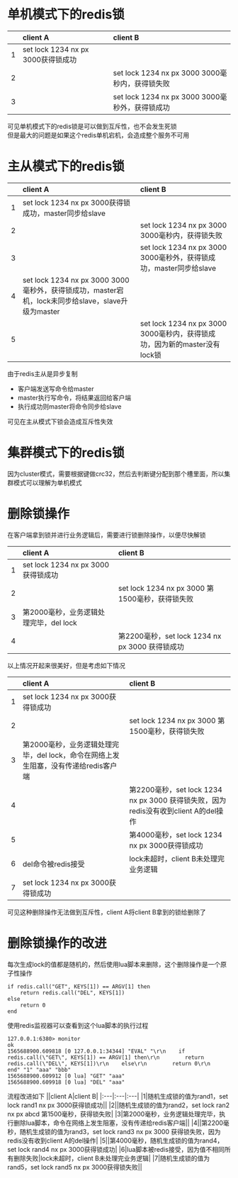 # 单机模式下的redis锁
||client A|client B|
|:---|:---|:---|
|1|set lock 1234 nx px 3000获得锁成功||
|2||set lock 1234 nx px 3000 3000毫秒内，获得锁失败|
|3||set lock 1234 nx px 3000 3000毫秒外，获得锁成功|
  
可见单机模式下的redis锁是可以做到互斥性，也不会发生死锁  
但是最大的问题是如果这个redis单机宕机，会造成整个服务不可用
# 主从模式下的redis锁
||client A|client B|
|:---|:---|:---|
|1|set lock 1234 nx px 3000获得锁成功，master同步给slave||
|2||set lock 1234 nx px 3000 3000毫秒内，获得锁失败|
|3||set lock 1234 nx px 3000 3000毫秒外，获得锁成功，master同步给slave|
|4|set lock 1234 nx px 3000 3000毫秒外，获得锁成功，master宕机，lock未同步给slave，slave升级为master||
|5||set lock 1234 nx px 3000 3000毫秒内，获得锁成功，因为新的master没有lock锁|
  
由于redis主从是异步复制  
- 客户端发送写命令给master
- master执行写命令，将结果返回给客户端
- 执行成功则master将命令同步给slave
  
可见在主从模式下锁会造成互斥性失效

# 集群模式下的redis锁
因为cluster模式，需要根据键做crc32，然后去判断键分配到那个槽里面，所以集群模式可以理解为单机模式

# 删除锁操作
在客户端拿到锁并进行业务逻辑后，需要进行锁删除操作，以便尽快解锁
  
||client A|client B|
|:---|:---|:---|
|1|set lock 1234 nx px 3000获得锁成功||
|2||set lock 1234 nx px 3000 第1500毫秒，获得锁失败|
|3|第2000毫秒，业务逻辑处理完毕，del lock||
|4||第2200毫秒，set lock 1234 nx px 3000 获得锁成功|
  
以上情况开起来很美好，但是考虑如下情况  
  
||client A|client B|
|:---|:---|:---|
|1|set lock 1234 nx px 3000获得锁成功||
|2||set lock 1234 nx px 3000 第1500毫秒，获得锁失败|
|3|第2000毫秒，业务逻辑处理完毕，del lock，命令在网络上发生阻塞，没有传递给redis客户端||
|4||第2200毫秒，set lock 1234 nx px 3000 获得锁失败，因为redis没有收到client A的del操作|
|5||第4000毫秒，set lock 1234 nx px 3000获得锁成功|
|6|del命令被redis接受|lock未超时，client B未处理完业务逻辑|
|7|set lock 1234 nx px 3000获得锁成功||
  
可见这种删除操作无法做到互斥性，client A将client B拿到的锁给删除了
# 删除锁操作的改进
每次生成lock的值都是随机的，然后使用lua脚本来删除，这个删除操作是一个原子性操作
```
if redis.call("GET", KEYS[1]) == ARGV[1] then
    return redis.call("DEL", KEYS[1])
else
    return 0
end
```
使用redis监视器可以查看到这个lua脚本的执行过程
```
127.0.0.1:6380> monitor
ok
1565688900.609818 [0 127.0.0.1:34344] "EVAL" "\r\n    if redis.call(\"GET\", KEYS[1]) == ARGV[1] then\r\n        return redis.call(\"DEL\", KEYS[1])\r\n    else\r\n        return 0\r\n    end" "1" "aaa" "bbb"
1565688900.609912 [0 lua] "GET" "aaa"
1565688900.609918 [0 lua] "DEL" "aaa"
```
流程改进如下
||client A|client B|
|:---|:---|:---|
|1|随机生成锁的值为rand1，set lock rand1 nx px 3000获得锁成功||
|2||随机生成锁的值为rand2，set lock ran2 nx px abcd 第1500毫秒，获得锁失败|
|3|第2000毫秒，业务逻辑处理完毕，执行删除lua脚本，命令在网络上发生阻塞，没有传递给redis客户端||
|4||第2200毫秒，随机生成锁的值为rand3，set lock rand3 nx px 3000 获得锁失败，因为redis没有收到client A的del操作|
|5||第4000毫秒，随机生成锁的值为rand4，set lock rand4 nx px 3000获得锁成功|
|6|lua脚本被redis接受，因为值不相同所有删除失败|lock未超时，client B未处理完业务逻辑|
|7|随机生成锁的值为rand5，set lock rand5 nx px 3000获得锁失败||
